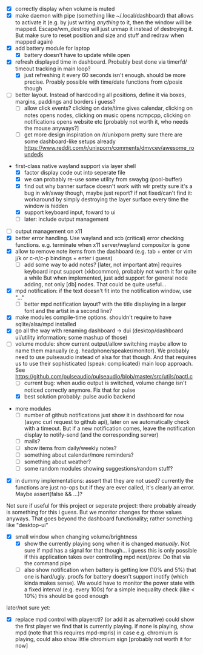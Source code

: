 - [x] correctly display when volume is muted
- [x] make daemon with pipe (something like ~/.local/dashboard) that
      allows to activate it (e.g. by just writing *anything* to it,
	  then the window will be mapped. Escape/wm_destroy will just unmap
	  it instead of destroying it. But make sure to reset position and size
	  and stuff and redraw when mapped again)
- [x] add battery module for laptop
	- [x] battery doesn't have to update while open
- [x] refresh displayed time in dashboard. Probably best done via timerfd/
      timeout tracking in main loop?
	- [x] just refreshing it every 60 seconds isn't enough.
	      should be more precise. Proably possible with time/date
		  functions from c/posix though
- [ ] better layout. Instead of hardcoding all positions, define it via
      boxes, margins, paddings and borders i guess?
	- [ ] allow click events? clicking on date/time gives calendar,
	      clicking on notes opens nodes, clicking on music opens
		  ncmpcpp, clicking on notifications opens website etc
		  [probably not worth it, who needs the mouse anyways?]
	- [ ] get more design inspiration on /r/unixporn
	      pretty sure there are some dashboard-like setups already
		  https://www.reddit.com/r/unixporn/comments/dmvcev/awesome_roundedk
- first-class native wayland support via layer shell
	- [x] factor display code out into seperate file
	- [x] we can probably re-use some utility from swaybg (pool-buffer)
	- [x] find out why banner surface doesn't work with wlr
	      pretty sure it's a bug in wlr/sway though, maybe just report?
		  if not fixed/can't find it: workaround by simply destroying
		  the layer surface every time the window is hidden
	- [x] support keyboard input, foward to ui
	- [ ] later: include output management
- [ ] output management on x11
- [x] better error handling. Use wayland and xcb (critical) error checking
      functions. e.g. terminate when x11 server/wayland compositor is gone
- [x] allow to remove note items from the dashboard (e.g. tab + enter
      or vim j/k or c-n/c-p bindings + enter i guess)
	- [ ] add some way to add notes? [later, not important atm]
	      requires keyboard input support (xkbcommon), probably not worth
		  it for quite a while
		  But when implemented, just add support for general node adding,
		  not only [db] nodes. That could be quite useful...
- [x] mpd notification: if the text doesn't fit into the
      notification window, use "..."
	- [ ] better mpd notification layout? with the title displaying
	      in a larger font and the artist in a second line?
- [x] make modules compile-time options.
      shouldn't require to have sqlite/alsa/mpd installed
- [x] go all the way with renaming dashboard ->
      dui (desktop/dashboard ui/utility information; some mashup of those)
- [ ] volume module: show current output/allow switching
      maybe allow to name them manually (e.g. headphone/speaker/monitor).
	  We probably need to use pulseaudio instead of alsa for that though.
	  And that requires us to use their sophisticated (speak: complicated)
	  main loop approach.
	  See https://github.com/pulseaudio/pulseaudio/blob/master/src/utils/pactl.c
	- [ ] current bug: when audio output is switched, volume change
	      isn't noticed correctly anymore. Fix that for pulse
	- [x] best solution probably: pulse audio backend
- more modules
	- [ ] number of github notifications
	      just show it in dashboard for now (async curl request to github api),
		  later on we automatically check with a timeout.
		  But if a new notification comes, leave the notification display
		  to notify-send (and the corresponding server)
	- [ ] mails?
	- [ ] show items from daily/weekly notes?
	- [ ] something about calendar/more reminders?
	- [ ] something about weather?
	- [ ] some random modules showing suggestions/random stuff?
- [x] in dummy implementations: assert that they are not used?
      currently the functions are just no-ops but if they are ever called,
	  it's clearly an error. Maybe assert(false && ...)?

Not sure if useful for this project or seperate project:
there probably already is something for this i guess.
But we monitor changes for those values anyways.
That goes beyond the dashboard functionality; rather something
like "desktop-ui"

- [x] small window when changing volume/brightness
	- [x] show the currently playing song when it is changed
	      *manually*. Not sure if mpd has a signal for that though...
		  i guess this is only possible if this application takes
		  over controlling mpd next/prev. Do that via the command pipe
	- [ ] also show notification when battery is getting low (10% and 5%)
	      that one is hard/ugly. procfs for battery doesn't support
		  inotify (which kinda makes sense). We would have to monitor
		  the power state with a fixed interval (e.g. every 100s)
		  for a simple inequality check (like < 10%) this should
		  be good enough

later/not sure yet:
- [x] replace mpd control with playerctl? (or add it as alternative)
      could show the first player we find that is currently playing.
	  if none is playing, show mpd (note that this requires mpd-mpris)
	  in case e.g. chromium is playing, could also show
	  little chromium sign
	  [probably not worth it for now]
